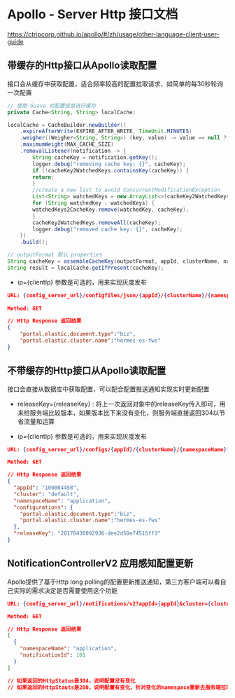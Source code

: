 # Apollo - Server Http 接口文档
https://ctripcorp.github.io/apollo/#/zh/usage/other-language-client-user-guide

## 带缓存的Http接口从Apollo读取配置
接口会从缓存中获取配置，适合频率较高的配置拉取请求，如简单的每30秒轮询一次配置
``` java
// 使用 Guava 对配置信息进行缓存
private Cache<String, String> localCache;

localCache = CacheBuilder.newBuilder()
    .expireAfterWrite(EXPIRE_AFTER_WRITE, TimeUnit.MINUTES)
    .weigher((Weigher<String, String>) (key, value) -> value == null ? 0 : value.length())
    .maximumWeight(MAX_CACHE_SIZE)
    .removalListener(notification -> {
        String cacheKey = notification.getKey();
        logger.debug("removing cache key: {}", cacheKey);
        if (!cacheKey2WatchedKeys.containsKey(cacheKey)) {
        return;
        }
        //create a new list to avoid ConcurrentModificationException
        List<String> watchedKeys = new ArrayList<>(cacheKey2WatchedKeys.get(cacheKey));
        for (String watchedKey : watchedKeys) {
        watchedKeys2CacheKey.remove(watchedKey, cacheKey);
        }
        cacheKey2WatchedKeys.removeAll(cacheKey);
        logger.debug("removed cache key: {}", cacheKey);
    })
    .build();

// outputFormat 默认 properties
String cacheKey = assembleCacheKey(outputFormat, appId, clusterName, namespace, dataCenter);
String result = localCache.getIfPresent(cacheKey);
```

* ip={clientIp} 参数是可选的，用来实现灰度发布

``` json
URL: {config_server_url}/configfiles/json/{appId}/{clusterName}/{namespaceName}?ip={clientIp}   
 
Method: GET

// Http Response 返回结果
{
    "portal.elastic.document.type":"biz",
    "portal.elastic.cluster.name":"hermes-es-fws"
}
```

## 不带缓存的Http接口从Apollo读取配置
接口会直接从数据库中获取配置，可以配合配置推送通知实现实时更新配置

* releaseKey={releaseKey} : 将上一次返回对象中的releaseKey传入即可，用来给服务端比较版本，如果版本比下来没有变化，则服务端直接返回304以节省流量和运算

* ip={clientIp} 参数是可选的，用来实现灰度发布

``` json
URL: {config_server_url}/configs/{appId}/{clusterName}/{namespaceName}?releaseKey={releaseKey}&ip={clientIp}  

Method: GET

// Http Response 返回结果
{
  "appId": "100004458",
  "cluster": "default",
  "namespaceName": "application",
  "configurations": {
    "portal.elastic.document.type":"biz",
    "portal.elastic.cluster.name":"hermes-es-fws"
  },
  "releaseKey": "20170430092936-dee2d58e74515ff3"
}
```
## NotificationControllerV2 应用感知配置更新
Apollo提供了基于Http long polling的配置更新推送通知，第三方客户端可以看自己实际的需求决定是否需要使用这个功能
``` json
URL: {config_server_url}/notifications/v2?appId={appId}&cluster={clusterName}&notifications={notifications}  

Method: GET  

// Http Response 返回结果
[
  {
    "namespaceName": "application",
    "notificationId": 101
  }
]

// 如果返回的HttpStatus是304，说明配置没有变化
// 如果返回的HttpStauts是200，说明配置有变化，针对变化的namespace重新去服务端拉取配置
```